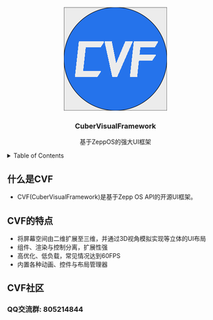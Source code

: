 <a name="readme-top"></a>

<br />
<div align="center">
  <a href="https://github.com/CuberQAQ/CuberVisualFramework">
    <img src="logo.png" alt="Logo">
  </a>

  <h3 align="center">CuberVisualFramework</h3>

  <p align="center">
    基于ZeppOS的强大UI框架
  </p>
</div>

<details>
  <summary>Table of Contents</summary>
  <ol>
    <li><a href="#什么是cvf">#什么是CVF</a></li>
    <li>
      <a href="#CVF的特点">CVF的特点</a>
    </li>
    <li><a href="#CVF社区">CVF社区</a></li>
  </ol>
</details>


## 什么是CVF
- CVF(CuberVisualFramework)是基于Zepp OS API的开源UI框架。
## CVF的特点 
- 将屏幕空间由二维扩展至三维，并通过3D视角模拟实现等立体的UI布局
- 组件、渲染与控制分离，扩展性强
- 高优化、低负载，常见情况达到60FPS
- 内置各种动画、控件与布局管理器
## CVF社区
### QQ交流群: 805214844
